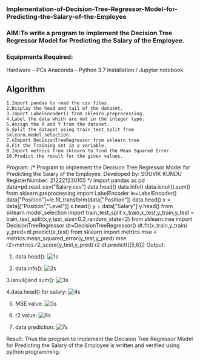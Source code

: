 ### Implementation-of-Decision-Tree-Regressor-Model-for-Predicting-the-Salary-of-the-Employee
### AIM:To write a program to implement the Decision Tree Regressor Model for Predicting the Salary of the Employee.

### Equipments Required:
Hardware – PCs
Anaconda – Python 3.7 Installation / Jupyter notebook
## Algorithm
```
1.Import pandas to read the csv files.
2.Display the head and tail of the dataset.
3.Import LabelEncoder() from sklearn.preprocessing.
4.Label the data which are not in the integer type.
5.Assign the X and Y from the dataset.
6.Split the dataset using train_test_split from sklearn.model_selection.
7.nImport DecisionTreeRegressor from sklearn.tree
8.Fit the Training set in a variable.
9.Import metrics from sklearn to find the Mean Squared Error.
10.Predict the result for the given values.
```
Program:
/*
Program to implement the Decision Tree Regressor Model for Predicting the Salary of the Employee.
Developed by: SOUVIK KUNDU
RegisterNumber: 212221230105
*/
import pandas as pd
data=pd.read_csv("Salary.csv")
data.head()
data.info()
data.isnull().sum()
from sklearn.preprocessing import LabelEncoder
le=LabelEncoder()
data["Position"]=le.fit_transform(data["Position"])
data.head()
x = data[["Position","Level"]]
x.head()
y = data["Salary"]
y.head()
from sklearn.model_selection import train_test_split
x_train,x_test,y_train,y_test = train_test_split(x,y,test_size=0.2,random_state=2)
from sklearn.tree import DecisionTreeRegressor
dt=DecisionTreeRegressor()
dt.fit(x_train,y_train)
y_pred=dt.predict(x_test)
from sklearn import metrics
mse = metrics.mean_squared_error(y_test,y_pred)
mse
r2=metrics.r2_score(y_test,y_pred)
r2
dt.predict([[5,6]])
Output:
1. data.head():
![1s](https://github.com/souvik798/Implementation-of-Decision-Tree-Regressor-Model-for-Predicting-the-Salary-of-the-Employee/assets/94752764/14cff4a7-9f35-45ff-81e6-e7b2d1026a4e)

2. data.info():
   ![2s](https://github.com/souvik798/Implementation-of-Decision-Tree-Regressor-Model-for-Predicting-the-Salary-of-the-Employee/assets/94752764/56b1c51e-e554-4812-8df9-50d7d1a4b772)

3.isnull()and sum():
![3s](https://github.com/souvik798/Implementation-of-Decision-Tree-Regressor-Model-for-Predicting-the-Salary-of-the-Employee/assets/94752764/ff649bf1-2c3c-41c7-89c2-1bc5eaf574d5)

4.data.head() for salary:
![4s](https://github.com/souvik798/Implementation-of-Decision-Tree-Regressor-Model-for-Predicting-the-Salary-of-the-Employee/assets/94752764/ef9d346d-cb64-486e-931b-bb07bfb0c76b)

5. MSE value:
![5s](https://github.com/souvik798/Implementation-of-Decision-Tree-Regressor-Model-for-Predicting-the-Salary-of-the-Employee/assets/94752764/21d10ef4-c657-48e8-8505-e9b0a8ca471b)

6. r2 value:
![6s](https://github.com/souvik798/Implementation-of-Decision-Tree-Regressor-Model-for-Predicting-the-Salary-of-the-Employee/assets/94752764/2057274d-376e-450d-b2f9-0dc4acb0457a)


7. data prediction:
![7s](https://github.com/souvik798/Implementation-of-Decision-Tree-Regressor-Model-for-Predicting-the-Salary-of-the-Employee/assets/94752764/f0c80755-62d7-473e-89c0-4de767ad1f0c)

Result:
Thus the program to implement the Decision Tree Regressor Model for Predicting the Salary of the Employee is written and verified using python programming.
